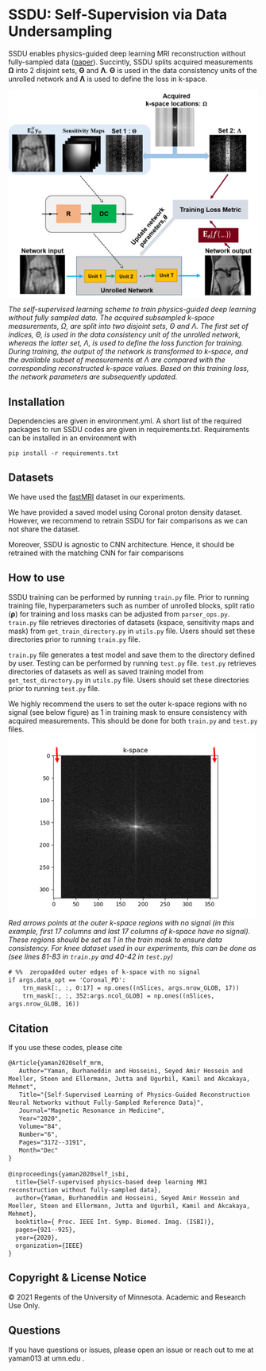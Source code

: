 # SSDU: Self-Supervision via Data Undersampling
SSDU enables physics-guided deep learning MRI reconstruction without fully-sampled data ([paper](https://onlinelibrary.wiley.com/doi/abs/10.1002/mrm.28378)).
Succintly, SSDU splits acquired measurements <b>Ω</b> into 2 disjoint sets, <b>Θ</b> and <b>Λ</b>.
<b>Θ</b>  is used in the data consistency units of the unrolled network and <b>Λ</b> is used to define the loss in k-space.

<img src="figs/ssdu.png" align="center" width="750px"> <br>

*The self-supervised learning scheme to train physics-guided deep learning without fully sampled data. The acquired subsampled
k-space measurements, Ω, are split into two disjoint sets, Θ and Λ. The first set of indices, Θ, is used in the data consistency unit of the unrolled
network, whereas the latter set, Λ, is used to define the loss function for training. During training, the output of the network is transformed to
k-space, and the available subset of measurements at Λ are compared with the corresponding reconstructed k-space values. Based on this training
loss, the network parameters are subsequently updated.*


## Installation
Dependencies are given in environment.yml. A short list of the required packages to run SSDU codes are given in requirements.txt.
Requirements can be installed in an environment with
```
pip install -r requirements.txt
```
## Datasets
We have used the [fastMRI](https://fastmri.med.nyu.edu/) dataset in our experiments.

We have provided a saved model using Coronal proton density dataset. However, we recommend to retrain SSDU for fair comparisons as we can not share the dataset.

Moreover, SSDU is agnostic to CNN architecture. Hence, it should be retrained with the matching CNN for fair comparisons
## How to use
SSDU training can be performed by running `train.py` file. Prior to running training file, hyperparameters such as number of unrolled blocks, split ratio (<b>ρ</b>) for training and loss masks can be adjusted from `parser_ops.py`. `train.py` file retrieves directories of datasets (kspace, sensitivity maps and mask) from `get_train_directory.py` in `utils.py` file. Users should set these directories prior to running `train.py` file.

`train.py`  file generates a test model and save them to the directory defined by user. Testing can be performed by running `test.py` file. `test.py` retrieves directories of datasets as well as  saved training model from `get_test_directory.py` in `utils.py` file. Users should set these directories prior to running `test.py` file.

We highly recommend the users to set the outer k-space regions with no signal (see below figure) as 1 in training mask to ensure consistency with acquired measurements. This should be done for both `train.py` and `test.py` files.
<img src="figs/fig2.png" align="center" width="500px"> <br>
*Red arrows points at the outer k-space regions with no signal (in this example, first 17 columns and last 17 columns of k-space have no signal). These regions should be set as 1 in the train mask to ensure data consistency. For knee dataset used in our experiments, this can be done as (see lines 81-83 in `train.py` and 40-42 in `test.py`)*
```
# %%  zeropadded outer edges of k-space with no signal
if args.data_opt == 'Coronal_PD':
    trn_mask[:, :, 0:17] = np.ones((nSlices, args.nrow_GLOB, 17))
    trn_mask[:, :, 352:args.ncol_GLOB] = np.ones((nSlices, args.nrow_GLOB, 16))
```

## Citation
If you use these codes, please cite
```
@Article{yaman2020self_mrm,
   Author="Yaman, Burhaneddin and Hosseini, Seyed Amir Hossein and Moeller, Steen and Ellermann, Jutta and Ugurbil, Kamil and Akcakaya, Mehmet",
   Title="{Self-Supervised Learning of Physics-Guided Reconstruction Neural Networks without Fully-Sampled Reference Data}",
   Journal="Magnetic Resonance in Medicine",
   Year="2020",
   Volume="84",
   Number="6",
   Pages="3172--3191",
   Month="Dec"
}

@inproceedings{yaman2020self_isbi,
  title={Self-supervised physics-based deep learning MRI reconstruction without fully-sampled data},
  author={Yaman, Burhaneddin and Hosseini, Seyed Amir Hossein and Moeller, Steen and Ellermann, Jutta and Ugurbil, Kamil and Akcakaya, Mehmet},
  booktitle={ Proc. IEEE Int. Symp. Biomed. Imag. (ISBI)},
  pages={921--925},
  year={2020},
  organization={IEEE}
}
```

## Copyright & License Notice
© 2021 Regents of the University of Minnesota. Academic and Research Use Only.

## Questions
If you have questions or issues, please open an issue or reach out to me at yaman013 at umn.edu .

